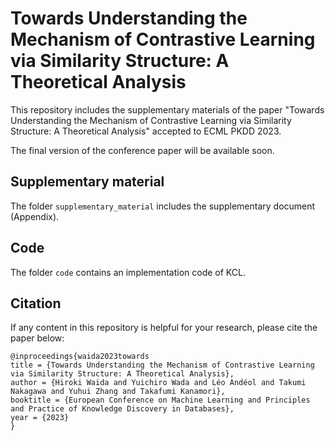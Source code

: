 # Towards Understanding the Mechanism of Contrastive Learning via Similarity Structure: A Theoretical Analysis
This repository includes the supplementary materials of the paper "Towards Understanding the Mechanism of Contrastive Learning via Similarity Structure: A Theoretical Analysis" accepted to ECML PKDD 2023.

The final version of the conference paper will be available soon.

## Supplementary material
The folder `supplementary_material` includes the supplementary document (Appendix).

## Code
The folder `code` contains an implementation code of KCL.


## Citation
If any content in this repository is helpful for your research, please cite the paper below:
```
@inproceedings{waida2023towards
title = {Towards Understanding the Mechanism of Contrastive Learning via Similarity Structure: A Theoretical Analysis},
author = {Hiroki Waida and Yuichiro Wada and Léo Andéol and Takumi Nakagawa and Yuhui Zhang and Takafumi Kanamori},
booktitle = {European Conference on Machine Learning and Principles and Practice of Knowledge Discovery in Databases},
year = {2023}
}
```
